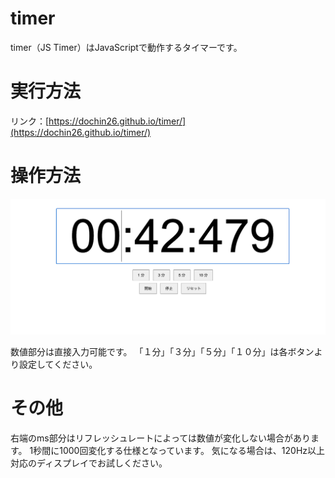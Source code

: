 # timer
timer（JS Timer）はJavaScriptで動作するタイマーです。

# 実行方法
リンク：[https://dochin26.github.io/timer/](https://dochin26.github.io/timer/)

# 操作方法

![トップ画面](./index.png "トップ画面")

数値部分は直接入力可能です。
「１分」「３分」「５分」「１０分」は各ボタンより設定してください。

# その他
右端のms部分はリフレッシュレートによっては数値が変化しない場合があります。
1秒間に1000回変化する仕様となっています。
気になる場合は、120Hz以上対応のディスプレイでお試しください。
